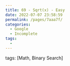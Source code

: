 ```yaml
---
title: 69 - Sqrt(x) - Easy
date: 2022-07-07 23:58:59
permalink: /pages/7aaa7f/
categories:
  - Google
  - Incomplete
tags:
  - 
---
```

tags: [Math, Binary Search]